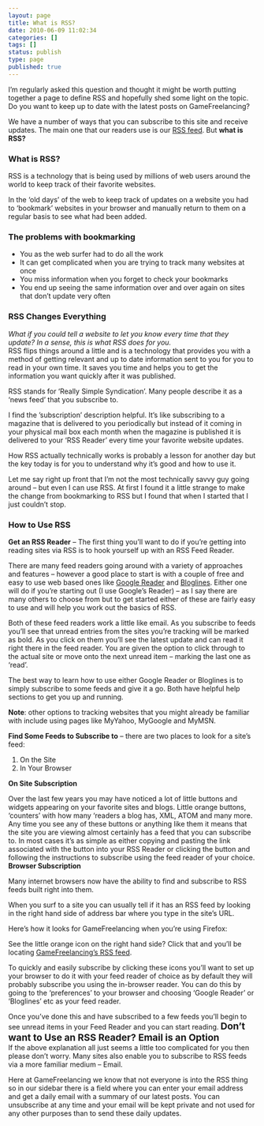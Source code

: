 ```yaml
---
layout: page
title: What is RSS?
date: 2010-06-09 11:02:34
categories: []
tags: []
status: publish
type: page
published: true
---
```

I’m regularly asked this question and thought it might be worth putting
together a page to define RSS and hopefully shed some light on the
topic.
 Do you want to keep up to date with the latest posts on
GameFreelancing?

We have a number of ways that you can subscribe to this site and receive
updates. The main one that our readers use is our [RSS
feed](http://feeds.feedburner.com/GameFreelancing). But **what is RSS?**

### What is RSS?

RSS is a technology that is being used by millions of web users around
the world to keep track of their favorite websites.

In the ‘old days’ of the web to keep track of updates on a website you
had to ‘bookmark’ websites in your browser and manually return to them
on a regular basis to see what had been added.

### The problems with bookmarking

-   You as the web surfer had to do all the work
-   It can get complicated when you are trying to track many websites at
    once
-   You miss information when you forget to check your bookmarks
-   You end up seeing the same information over and over again on sites
    that don’t update very often

### RSS Changes Everything

*What if you could tell a website to let you know every time that they
update? In a sense, this is what RSS does for you.*\
 RSS flips things around a little and is a technology that provides you
with a method of getting relevant and up to date information sent to you
for you to read in your own time. It saves you time and helps you to get
the information you want quickly after it was published.

RSS stands for ‘Really Simple Syndication’. Many people describe it as a
‘news feed’ that you subscribe to.

I find the ’subscription’ description helpful. It’s like subscribing to
a magazine that is delivered to you periodically but instead of it
coming in your physical mail box each month when the magazine is
published it is delivered to your ‘RSS Reader’ every time your favorite
website updates.

How RSS actually technically works is probably a lesson for another day
but the key today is for you to understand why it’s good and how to use
it.

Let me say right up front that I’m not the most technically savvy guy
going around – but even I can use RSS. At first I found it a little
strange to make the change from bookmarking to RSS but I found that when
I started that I just couldn’t stop.

### How to Use RSS

**Get an RSS Reader** – The first thing you’ll want to do if you’re
getting into reading sites via RSS is to hook yourself up with an RSS
Feed Reader.

There are many feed readers going around with a variety of approaches
and features – however a good place to start is with a couple of free
and easy to use web based ones like [Google
Reader](http://www.google.com/reader) and
[Bloglines](http://www.bloglines.com/). Either one will do if you’re starting out (I use Google’s Reader) – as I say there are many others to choose from but to get started either of these are fairly easy to use and will help you work out the basics of RSS.

Both of these feed readers work a little like email. As you subscribe to
feeds you’ll see that unread entries from the sites you’re tracking will
be marked as bold. As you click on them you’ll see the latest update and
can read it right there in the feed reader. You are given the option to
click through to the actual site or move onto the next unread item –
marking the last one as ‘read’.

The best way to learn how to use either Google Reader or Bloglines is to
simply subscribe to some feeds and give it a go. Both have helpful help
sections to get you up and running.

**Note**: other options to tracking websites that you might already be
familiar with include using pages like MyYahoo, MyGoogle and MyMSN.

**Find Some Feeds to Subscribe to** – there are two places to look for a
site’s
feed:

1.  On the Site
2.  In Your Browser

**On Site Subscription**

Over the last few years you may have noticed a lot of little buttons and
widgets appearing on your favorite sites and blogs. Little orange
buttons, ‘counters’ with how many ‘readers a blog has,
XML, ATOM and many more.
 Any time you see any of these buttons or anything like them it means
that the site you are viewing almost certainly has a feed that you can
subscribe to. In most cases it’s as simple as either copying and pasting
the link associated with the button into your RSS Reader or clicking the
button and following the instructions to subscribe using the feed reader
of your choice.
 **Browser Subscription**

Many internet browsers now have the ability to find and subscribe to RSS
feeds built right into them.

When you surf to a site you can usually tell if it has an RSS feed by
looking in the right hand side of address bar where you type in the
site’s URL.

Here’s how it looks for GameFreelancing when you’re using
Firefox:

See the little orange icon on the right hand side? Click that and you’ll
be locating [GameFreelancing’s RSS
feed](http://www.feeds.feedburner.com/GameFreelancing).

To quickly and easily subscribe by clicking these icons you’ll want to
set up your browser to do it with your feed reader of choice as by
default they will probably subscribe you using the in-browser reader.
You can do this by going to the ‘preferences’ to your browser and
choosing ‘Google Reader’ or ‘Bloglines’ etc as your feed reader.

Once you’ve done this and have subscribed to a few feeds you’ll begin to
see unread items in your Feed Reader and you can start reading.
 <span style="font-size: 19px; font-weight: bold;">Don’t want to Use an RSS Reader? Email is an Option</span>\
 If the above explanation all just seems a little too complicated for
you then please don’t worry. Many sites also enable you to subscribe to
RSS feeds via a more familiar medium – Email.

Here at GameFreelancing we know that not everyone is into the RSS thing
so in our sidebar there is a field where you can enter your email
address and get a daily email with a summary of our latest posts. You
can unsubscribe at any time and your email will be kept private and not
used for any other purposes than to send these daily updates.
